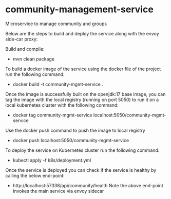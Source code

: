 # community-management-service
Microservice to manage community and groups

Below are the steps to build and deploy the service along with the envoy side-car proxy:

Build and compile:
- mvn clean package

To build a docker image of the service using the docker file of the project run the following command:
- docker build -t community-mgmt-service .

Once the image is successfully built on the openjdk:17 base image, you can tag the image with the local registry (running on port 5050) to run it on a local kubernetes cluster with the following command:
- docker tag community-mgmt-service localhost:5050/community-mgmt-service

Use the docker push command to push the image to local registry
- docker push localhost:5050/community-mgmt-service

To deploy the service on Kubernetes cluster run the following command:
- kubectl apply -f k8s/deployment.yml

Once the service is deployed you can check if the service is healthy by calling the below end-point:
- http://localhost:57338/api/community/health
Note the above end-point invokes the main service via envoy sidecar